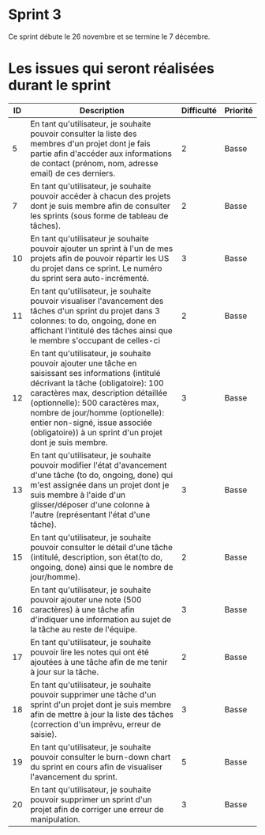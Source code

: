 # Sprint 3
Ce sprint débute le 26 novembre et se termine le 7 décembre.

# Les issues qui seront réalisées durant le sprint
| ID | Description                                                                                                                                                                                                                                                                                                                                                                                                                                                                             | Difficulté | Priorité | 
|----|-----------------------------------------------------------------------------------------------------------------------------------------------------------------------------------------------------------------------------------------------------------------------------------------------------------------------------------------------------------------------------------------------------------------------------------------------------------------------------------------|------------|----------| 
| 5  | En tant qu'utilisateur, je souhaite pouvoir consulter la liste des membres d'un projet dont je fais partie afin d'accéder aux informations de contact (prénom, nom, adresse email) de ces derniers.                                                                                                                                                                                                                                                                                     | 2          | Basse | 
| 7 | En tant qu'utilisateur, je souhaite pouvoir accéder à chacun des projets dont je suis membre afin de consulter les sprints (sous forme de tableau de tâches).                                                                                                                                                                                                                                                                | 2          | Basse |  
| 10 | En tant qu'utilisateur je souhaite pouvoir ajouter un sprint à l'un de mes projets afin de pouvoir répartir les US du projet dans ce sprint. Le numéro du sprint sera auto-incrémenté.                                                                                                                                                                                                                                                                                                  | 3          | Basse | 
| 11 | En tant qu'utilisateur, je souhaite pouvoir visualiser l'avancement des tâches d'un sprint du projet dans 3 colonnes: to do, ongoing, done en affichant l'intitulé des tâches ainsi que le membre s'occupant de celles-ci                                                                                                                                                                                                                                                               | 2          | Basse | 
| 12 | En tant qu'utilisateur, je souhaite pouvoir ajouter une tâche en saisissant ses informations (intitulé décrivant la tâche (obligatoire): 100 caractères max, description détaillée (optionnelle): 500 caractères max, nombre de jour/homme (optionelle): entier non-signé, issue associée (obligatoire)) à un sprint d'un projet dont je suis membre.                                                                                                                             | 3          | Basse | 
| 13 | En tant qu'utilisateur, je souhaite pouvoir modifier l'état d'avancement d'une tâche (to do, ongoing, done) qui m'est assignée dans un projet dont je suis membre à l'aide d'un glisser/déposer d'une colonne à l'autre (représentant l'état d'une tâche).                                                                                                                                                                                                                              | 3          | Basse | 
| 15 | En tant qu'utilisateur, je souhaite pouvoir consulter le détail d'une tâche (intitulé, description, son état(to do, ongoing, done) ainsi que le nombre de jour/homme).                                                                                                                                                                                                                                                                                                                                                       | 2          | Basse | 
| 16 | En tant qu'utilisateur, je souhaite pouvoir ajouter une note (500 caractères) à une tâche afin d'indiquer une information au sujet de la tâche au reste de l'équipe.                                                                                                                                                                                                                                                                                                                    | 3          | Basse | 
| 17 | En tant qu'utilisateur, je souhaite pouvoir lire les notes qui ont été ajoutées à une tâche afin de me tenir à jour sur la tâche.                                                                                                                                                                                                                                                                                                                                                       | 2          | Basse | 
| 18 | En tant qu'utilisateur, je souhaite pouvoir supprimer une tâche d'un sprint d'un projet dont je suis membre afin de mettre à jour la liste des tâches (correction d'un imprévu, erreur de saisie).                                                                                                                                                                                                                                                                                      | 3          | Basse | 
| 19 | En tant qu'utilisateur, je souhaite pouvoir consulter le burn-down chart du sprint en cours afin de visualiser l'avancement du sprint.                                                                                                                                                                                                                                                                                                                                                  | 5          | Basse | 
| 20 | En tant qu'utilisateur, je souhaite pouvoir supprimer un sprint d'un projet afin de corriger une erreur de manipulation.                                                                                                                                                                                                                                                                                                                                                                | 3          | Basse |
